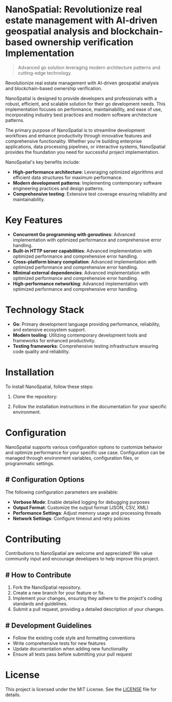 <!-- fallback_NanoSpatial_20250727060547_51152 -->

# NanoSpatial: Revolutionize real estate management with AI-driven geospatial analysis and blockchain-based ownership verification Implementation
> Advanced go solution leveraging modern architecture patterns and cutting-edge technology.

Revolutionize real estate management with AI-driven geospatial analysis and blockchain-based ownership verification.

NanoSpatial is designed to provide developers and professionals with a robust, efficient, and scalable solution for their go development needs. This implementation focuses on performance, maintainability, and ease of use, incorporating industry best practices and modern software architecture patterns.

The primary purpose of NanoSpatial is to streamline development workflows and enhance productivity through innovative features and comprehensive functionality. Whether you're building enterprise applications, data processing pipelines, or interactive systems, NanoSpatial provides the foundation you need for successful project implementation.

NanoSpatial's key benefits include:

* **High-performance architecture**: Leveraging optimized algorithms and efficient data structures for maximum performance.
* **Modern development patterns**: Implementing contemporary software engineering practices and design patterns.
* **Comprehensive testing**: Extensive test coverage ensuring reliability and maintainability.

# Key Features

* **Concurrent Go programming with goroutines**: Advanced implementation with optimized performance and comprehensive error handling.
* **Built-in HTTP server capabilities**: Advanced implementation with optimized performance and comprehensive error handling.
* **Cross-platform binary compilation**: Advanced implementation with optimized performance and comprehensive error handling.
* **Minimal external dependencies**: Advanced implementation with optimized performance and comprehensive error handling.
* **High-performance networking**: Advanced implementation with optimized performance and comprehensive error handling.

# Technology Stack

* **Go**: Primary development language providing performance, reliability, and extensive ecosystem support.
* **Modern tooling**: Utilizing contemporary development tools and frameworks for enhanced productivity.
* **Testing frameworks**: Comprehensive testing infrastructure ensuring code quality and reliability.

# Installation

To install NanoSpatial, follow these steps:

1. Clone the repository:


2. Follow the installation instructions in the documentation for your specific environment.

# Configuration

NanoSpatial supports various configuration options to customize behavior and optimize performance for your specific use case. Configuration can be managed through environment variables, configuration files, or programmatic settings.

## # Configuration Options

The following configuration parameters are available:

* **Verbose Mode**: Enable detailed logging for debugging purposes
* **Output Format**: Customize the output format (JSON, CSV, XML)
* **Performance Settings**: Adjust memory usage and processing threads
* **Network Settings**: Configure timeout and retry policies

# Contributing

Contributions to NanoSpatial are welcome and appreciated! We value community input and encourage developers to help improve this project.

## # How to Contribute

1. Fork the NanoSpatial repository.
2. Create a new branch for your feature or fix.
3. Implement your changes, ensuring they adhere to the project's coding standards and guidelines.
4. Submit a pull request, providing a detailed description of your changes.

## # Development Guidelines

* Follow the existing code style and formatting conventions
* Write comprehensive tests for new features
* Update documentation when adding new functionality
* Ensure all tests pass before submitting your pull request

# License

This project is licensed under the MIT License. See the [LICENSE](https://github.com/marcmotta/NanoSpatial/blob/main/LICENSE) file for details.
